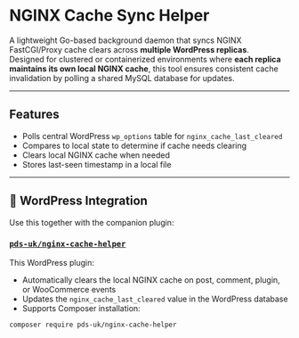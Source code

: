 # NGINX Cache Sync Helper

A lightweight Go-based background daemon that syncs NGINX FastCGI/Proxy cache clears across **multiple WordPress replicas**.  
Designed for clustered or containerized environments where **each replica maintains its own local NGINX cache**, this tool ensures consistent cache invalidation by polling a shared MySQL database for updates.

---

## Features

- Polls central WordPress `wp_options` table for `nginx_cache_last_cleared`
- Compares to local state to determine if cache needs clearing
- Clears local NGINX cache when needed
- Stores last-seen timestamp in a local file
---

## 🧩 WordPress Integration

Use this together with the companion plugin:

### [`pds-uk/nginx-cache-helper`](https://github.com/pds-uk/nginx-cache-helper)

This WordPress plugin:

- Automatically clears the local NGINX cache on post, comment, plugin, or WooCommerce events
- Updates the `nginx_cache_last_cleared` value in the WordPress database
- Supports Composer installation:

```bash
composer require pds-uk/nginx-cache-helper